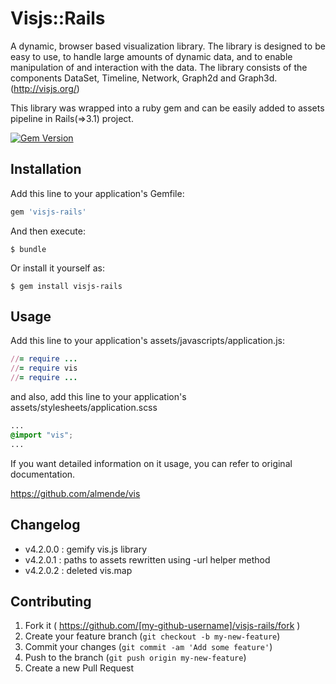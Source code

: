 # Visjs::Rails

A dynamic, browser based visualization library. The library is designed to be easy to use, to handle large amounts of dynamic data, and to enable manipulation of and interaction with the data. The library consists of the components DataSet, Timeline, Network, Graph2d and Graph3d. (http://visjs.org/)

This library was wrapped into a ruby gem and can be easily added to assets pipeline in Rails(=>3.1) project.

[![Gem Version](https://badge.fury.io/rb/visjs-rails.svg)](http://badge.fury.io/rb/visjs-rails)

## Installation

Add this line to your application's Gemfile:

```ruby
gem 'visjs-rails'
```

And then execute:

    $ bundle

Or install it yourself as:

    $ gem install visjs-rails

## Usage

Add this line to your application's assets/javascripts/application.js:

```ruby
//= require ...
//= require vis
//= require ...
```

and also, add this line to your application's assets/stylesheets/application.scss

```css
...
@import "vis";
...
```

If you want detailed information on it usage, you can refer to original documentation.

https://github.com/almende/vis

## Changelog

  - v4.2.0.0 : gemify vis.js library
  - v4.2.0.1 : paths to assets rewritten using -url helper method
  - v4.2.0.2 : deleted vis.map

## Contributing

1. Fork it ( https://github.com/[my-github-username]/visjs-rails/fork )
2. Create your feature branch (`git checkout -b my-new-feature`)
3. Commit your changes (`git commit -am 'Add some feature'`)
4. Push to the branch (`git push origin my-new-feature`)
5. Create a new Pull Request
